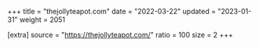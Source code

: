 +++
title = "thejollyteapot.com"
date = "2022-03-22"
updated = "2023-01-31"
weight = 2051

[extra]
source = "https://thejollyteapot.com/"
ratio = 100
size = 2
+++
